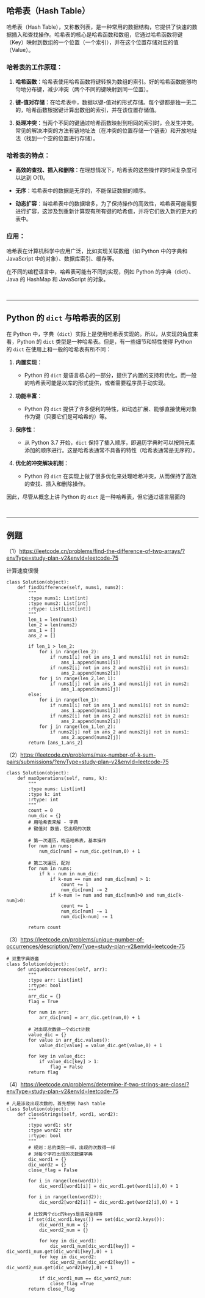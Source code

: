 ## 哈希表（Hash Table）

哈希表（Hash Table），又称散列表，是一种常用的数据结构，它提供了快速的数据插入和查找操作。哈希表的核心是哈希函数和数组，它通过哈希函数将键（Key）映射到数组的一个位置（一个索引），并在这个位置存储对应的值（Value）。

### 哈希表的工作原理：

1. **哈希函数**：哈希表使用哈希函数将键转换为数组的索引。好的哈希函数能够均匀地分布键，减少冲突（两个不同的键映射到同一位置）。

2. **键-值对存储**：在哈希表中，数据以键-值对的形式存储。每个键都是独一无二的，哈希函数根据键计算出数组的索引，并在该位置存储值。

3. **处理冲突**：当两个不同的键通过哈希函数映射到相同的索引时，会发生冲突。常见的解决冲突的方法有链地址法（在冲突的位置存储一个链表）和开放地址法（找到一个空的位置进行存储）。

### 哈希表的特点：

- **高效的查找、插入和删除**：在理想情况下，哈希表的这些操作的时间复杂度可以达到 O(1)。

- **无序**：哈希表中的数据是无序的，不能保证数据的顺序。

- **动态扩容**：当哈希表中的数据增多，为了保持操作的高效性，哈希表可能需要进行扩容，这涉及到重新计算现有所有键的哈希值，并将它们放入新的更大的表中。

### 应用：

哈希表在计算机科学中应用广泛，比如实现关联数组（如 Python 中的字典和 JavaScript 中的对象）、数据库索引、缓存等。

在不同的编程语言中，哈希表可能有不同的实现，例如 Python 的字典（dict）、Java 的 HashMap 和 JavaScript 的对象。

&nbsp;

---

## Python 的 `dict` 与哈希表的区别

在 Python 中，字典（`dict`）实际上是使用哈希表实现的。所以，从实现的角度来看，Python 的 `dict` 类型是一种哈希表。但是，有一些细节和特性使得 Python 的 `dict` 在使用上和一般的哈希表有所不同：

1. **内置实现**：
   - Python 的 `dict` 是语言核心的一部分，提供了内置的支持和优化。而一般的哈希表可能是以库的形式提供，或者需要程序员手动实现。

2. **功能丰富**：
   - Python 的 `dict` 提供了许多便利的特性，如动态扩展、能够直接使用对象作为键（只要它们是可哈希的）等。

3. **保序性**：
   - 从 Python 3.7 开始，`dict` 保持了插入顺序，即遍历字典时可以按照元素添加的顺序进行。这是哈希表通常不具备的特性（哈希表通常是无序的）。

4. **优化的冲突解决机制**：
   - Python 的 `dict` 在实现上做了很多优化来处理哈希冲突，从而保持了高效的查找、插入和删除操作。

因此，尽管从概念上讲 Python 的 `dict` 是一种哈希表，但它通过语言层面的

&nbsp;

---

## 例题

（1）https://leetcode.cn/problems/find-the-difference-of-two-arrays/?envType=study-plan-v2&envId=leetcode-75

计算速度很慢
```shell
class Solution(object):
    def findDifference(self, nums1, nums2):
        """
        :type nums1: List[int]
        :type nums2: List[int]
        :rtype: List[List[int]]
        """
        len_1 = len(nums1)
        len_2 = len(nums2)
        ans_1 = []
        ans_2 = []
        
        if len_1 > len_2:
            for i in range(len_2):
                if nums1[i] not in ans_1 and nums1[i] not in nums2:
                    ans_1.append(nums1[i])
                if nums2[i] not in ans_2 and nums2[i] not in nums1:
                    ans_2.append(nums2[i])
            for j in range(len_2,len_1):
                if nums1[j] not in ans_1 and nums1[j] not in nums2:
                    ans_1.append(nums1[j])
        else:
            for i in range(len_1):
                if nums1[i] not in ans_1 and nums1[i] not in nums2:
                    ans_1.append(nums1[i])
                if nums2[i] not in ans_2 and nums2[i] not in nums1:
                    ans_2.append(nums2[i])
            for j in range(len_1,len_2):
                if nums2[j] not in ans_2 and nums2[j] not in nums1:
                    ans_2.append(nums2[j])
        return [ans_1,ans_2]
```

（2）https://leetcode.cn/problems/max-number-of-k-sum-pairs/submissions/?envType=study-plan-v2&envId=leetcode-75

```shell
class Solution(object):
    def maxOperations(self, nums, k):
        """
        :type nums: List[int]
        :type k: int
        :rtype: int
        """
        count = 0
        num_dic = {}
        # 用哈希表来解 - 字典
        # 键值对 数值，它出现的次数
        
        # 第一次遍历，构造哈希表，基本操作
        for num in nums:
            num_dic[num] = num_dic.get(num,0) + 1
        
        # 第二次遍历，配对
        for num in nums:
            if k - num in num_dic:
                if k-num == num and num_dic[num] > 1:
                    count += 1
                    num_dic[num] -= 2
                if k-num != num and num_dic[num]>0 and num_dic[k-num]>0:
                    count += 1
                    num_dic[num] -= 1
                    num_dic[k-num] -= 1

        return count
```

（3）https://leetcode.cn/problems/unique-number-of-occurrences/description/?envType=study-plan-v2&envId=leetcode-75

```shell
# 双重字典嵌套
class Solution(object):
    def uniqueOccurrences(self, arr):
        """
        :type arr: List[int]
        :rtype: bool
        """
        arr_dic = {}
        flag = True

        for num in arr:
            arr_dic[num] = arr_dic.get(num,0) + 1
        
        # 对出现次数做一个dict计数
        value_dic = {}
        for value in arr_dic.values():
            value_dic[value] = value_dic.get(value,0) + 1
        
        for key in value_dic:
            if value_dic[key] > 1:
                flag = False
        return flag
```

（4）https://leetcode.cn/problems/determine-if-two-strings-are-close/?envType=study-plan-v2&envId=leetcode-75

```shell
# 凡是涉及出现次数的，首先想到 hash table
class Solution(object):
    def closeStrings(self, word1, word2):
        """
        :type word1: str
        :type word2: str
        :rtype: bool
        """
        # 规则：总的类别一样，出现的次数得一样
        # 对每个字符出现的次数建字典
        dic_word1 = {}
        dic_word2 = {}
        close_flag = False

        for i in range(len(word1)):
            dic_word1[word1[i]] = dic_word1.get(word1[i],0) + 1

        for i in range(len(word2)):
            dic_word2[word2[i]] = dic_word2.get(word2[i],0) + 1
        
        # 比较两个dic的keys是否完全相等
        if set(dic_word1.keys()) == set(dic_word2.keys()):
            dic_word1_num = {}
            dic_word2_num = {}

            for key in dic_word1:
                dic_word1_num[dic_word1[key]] = dic_word1_num.get(dic_word1[key],0) + 1
            for key in dic_word2:
                dic_word2_num[dic_word2[key]] = dic_word2_num.get(dic_word2[key],0) + 1
            
            if dic_word1_num == dic_word2_num:
                close_flag =True
        return close_flag
```